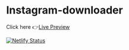 ﻿# Instagram-downloader
Click here 👉[Live Preview](https://insta-viewer.netlify.app/)

[![Netlify Status](https://api.netlify.com/api/v1/badges/ac8b8f66-673b-4eed-92cb-a3dbabf97287/deploy-status)](https://app.netlify.com/sites/golden-florentine-d993e5/deploys)

